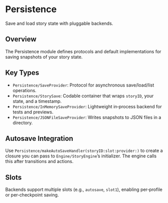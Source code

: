 # Persistence

Save and load story state with pluggable backends.

## Overview

The Persistence module defines protocols and default implementations for saving snapshots of your story state.

## Key Types

- ``Persistence/SaveProvider``: Protocol for asynchronous save/load/list operations.
- ``Persistence/StorySave``: Codable container that wraps `storyID`, your state, and a timestamp.
- ``Persistence/InMemorySaveProvider``: Lightweight in‑process backend for tests and previews.
- ``Persistence/JSONFileSaveProvider``: Writes snapshots to JSON files in a directory.

## Autosave Integration

Use ``Persistence/makeAutoSaveHandler(storyID:slot:provider:)`` to create a closure you can pass to ``Engine/StoryEngine``’s initializer. The engine calls this after transitions and actions.

## Slots

Backends support multiple slots (e.g., `autosave`, `slot1`), enabling per‑profile or per‑checkpoint saving.

